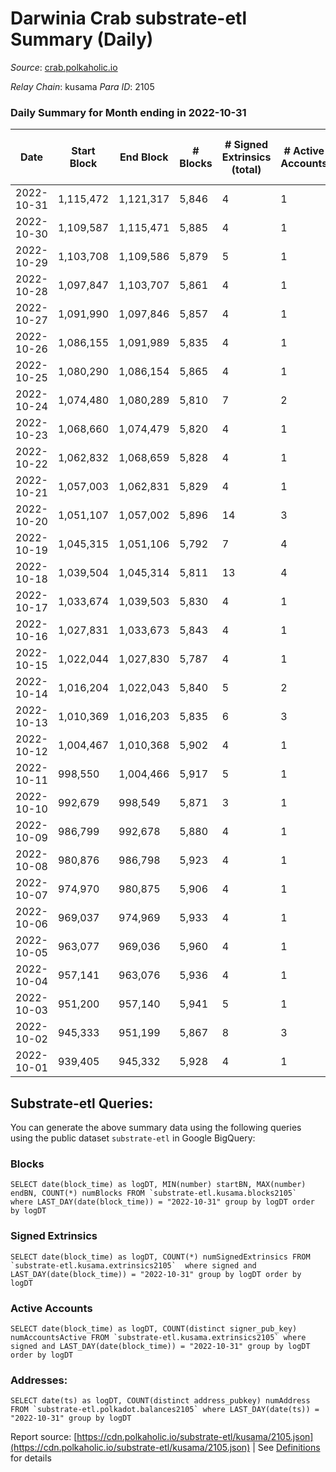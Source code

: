 # Darwinia Crab substrate-etl Summary (Daily)

_Source_: [crab.polkaholic.io](https://crab.polkaholic.io)

*Relay Chain*: kusama
*Para ID*: 2105



### Daily Summary for Month ending in 2022-10-31


| Date | Start Block | End Block | # Blocks | # Signed Extrinsics (total) | # Active Accounts | # Passive | # New | # Addresses with Balances | # Events | # Transfers | # XCM Transfers In | # XCM Transfers Out |
| ---- | ----------- | --------- | -------- | --------------------------- | ----------------- | --------- | ----- | ------------------------- | -------- | ----------- | ------------------ | ------------------- |
| 2022-10-31 | 1,115,472 | 1,121,317 | 5,846  | 4 | 1 |  |  | 50 | 11,711 |   |   |   |
| 2022-10-30 | 1,109,587 | 1,115,471 | 5,885  | 4 | 1 |  |  | 50 | 11,789 |   |   |   |
| 2022-10-29 | 1,103,708 | 1,109,586 | 5,879  | 5 | 1 |  |  | 50 | 11,847 | 66 ($0.06) |   |   |
| 2022-10-28 | 1,097,847 | 1,103,707 | 5,861  | 4 | 1 |  |  | 50 | 11,742 |   |   |   |
| 2022-10-27 | 1,091,990 | 1,097,846 | 5,857  | 4 | 1 |  |  | 50 | 11,733 |   |   |   |
| 2022-10-26 | 1,086,155 | 1,091,989 | 5,835  | 4 | 1 |  |  | 50 | 11,689 |   |   |   |
| 2022-10-25 | 1,080,290 | 1,086,154 | 5,865  | 4 | 1 |  |  | 50 | 11,749 |   |   |   |
| 2022-10-24 | 1,074,480 | 1,080,289 | 5,810  | 7 | 2 |  |  |  | 11,723 | 67 ($0.07) |   |   |
| 2022-10-23 | 1,068,660 | 1,074,479 | 5,820  | 4 | 1 |  |  |  | 11,659 |   |   |   |
| 2022-10-22 | 1,062,832 | 1,068,659 | 5,828  | 4 | 1 |  |  | 50 | 11,675 |   |   |   |
| 2022-10-21 | 1,057,003 | 1,062,831 | 5,829  | 4 | 1 |  |  | 50 | 11,677 |   |   |   |
| 2022-10-20 | 1,051,107 | 1,057,002 | 5,896  | 14 | 3 |  |  |  | 12,190 | 328 ($0.50) |   |   |
| 2022-10-19 | 1,045,315 | 1,051,106 | 5,792  | 7 | 4 |  |  | 50 | 11,806 | 187 ($0.07) |   | 1 ($0.04) |
| 2022-10-18 | 1,039,504 | 1,045,314 | 5,811  | 13 | 4 |  |  |  | 12,048 | 353 ($0.25) | 1 ($0.01) | 1 ($0.006) |
| 2022-10-17 | 1,033,674 | 1,039,503 | 5,830  | 4 | 1 |  |  | 50 | 11,683 |   | 1 ($0.03) |   |
| 2022-10-16 | 1,027,831 | 1,033,673 | 5,843  | 4 | 1 |  |  |  | 11,705 |   |   |   |
| 2022-10-15 | 1,022,044 | 1,027,830 | 5,787  | 4 | 1 |  |  | 50 | 11,594 |   |   |   |
| 2022-10-14 | 1,016,204 | 1,022,043 | 5,840  | 5 | 2 |  |  |  | 11,770 | 61 ($0.10) | 1 ($0.08) | 1 ($0.08) |
| 2022-10-13 | 1,010,369 | 1,016,203 | 5,835  | 6 | 3 |  |  |  | 11,844 | 122 ($0.37) | 3 ($0.08) | 2 ($0.33) |
| 2022-10-12 | 1,004,467 | 1,010,368 | 5,902  | 4 | 1 |  |  | 50 | 11,823 |   |   |   |
| 2022-10-11 | 998,550 | 1,004,466 | 5,917  | 5 | 1 |  |  | 50 | 11,858 |   |   |   |
| 2022-10-10 | 992,679 | 998,549 | 5,871  | 3 | 1 |  |  | 50 | 11,757 |   |   |   |
| 2022-10-09 | 986,799 | 992,678 | 5,880  | 4 | 1 |  |  | 50 | 11,779 |   |   |   |
| 2022-10-08 | 980,876 | 986,798 | 5,923  | 4 | 1 |  |  | 50 | 11,866 |   |   |   |
| 2022-10-07 | 974,970 | 980,875 | 5,906  | 4 | 1 |  |  | 50 | 11,831 |   |   |   |
| 2022-10-06 | 969,037 | 974,969 | 5,933  | 4 | 1 |  |  | 50 | 11,885 |   |   |   |
| 2022-10-05 | 963,077 | 969,036 | 5,960  | 4 | 1 |  |  | 50 | 11,939 |   |   |   |
| 2022-10-04 | 957,141 | 963,076 | 5,936  | 4 | 1 |  |  | 50 | 11,892 |   |   |   |
| 2022-10-03 | 951,200 | 957,140 | 5,941  | 5 | 1 |  |  |  | 11,971 | 66 ($0.06) |   |   |
| 2022-10-02 | 945,333 | 951,199 | 5,867  | 8 | 3 |  |  |  | 11,843 | 67 ($0.07) |   |   |
| 2022-10-01 | 939,405 | 945,332 | 5,928  | 4 | 1 |  |  |  | 11,876 |   |   |   |

## Substrate-etl Queries:
You can generate the above summary data using the following queries using the public dataset `substrate-etl` in Google BigQuery:


### Blocks
```
SELECT date(block_time) as logDT, MIN(number) startBN, MAX(number) endBN, COUNT(*) numBlocks FROM `substrate-etl.kusama.blocks2105`  where LAST_DAY(date(block_time)) = "2022-10-31" group by logDT order by logDT
```


### Signed Extrinsics
```
SELECT date(block_time) as logDT, COUNT(*) numSignedExtrinsics FROM `substrate-etl.kusama.extrinsics2105`  where signed and LAST_DAY(date(block_time)) = "2022-10-31" group by logDT order by logDT
```


### Active Accounts
```
SELECT date(block_time) as logDT, COUNT(distinct signer_pub_key) numAccountsActive FROM `substrate-etl.kusama.extrinsics2105` where signed and LAST_DAY(date(block_time)) = "2022-10-31" group by logDT order by logDT
```


### Addresses:
```
SELECT date(ts) as logDT, COUNT(distinct address_pubkey) numAddress FROM `substrate-etl.polkadot.balances2105` where LAST_DAY(date(ts)) = "2022-10-31" group by logDT
```



Report source: [https://cdn.polkaholic.io/substrate-etl/kusama/2105.json](https://cdn.polkaholic.io/substrate-etl/kusama/2105.json) | See [Definitions](/DEFINITIONS.md) for details
